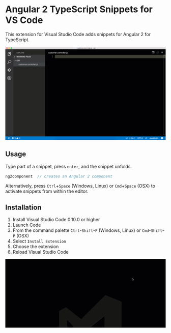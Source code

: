 # Angular 2 TypeScript Snippets for VS Code

This extension for Visual Studio Code adds snippets for Angular 2 for TypeScript.

![Install Extension](images/use-extension.gif)

## Usage
Type part of a snippet, press `enter`, and the snippet unfolds.

```javascript
ng2component  // creates an Angular 2 component
```

Alternatively, press `Ctrl`+`Space` (Windows, Linux) or `Cmd`+`Space` (OSX) to activate snippets from within the editor.

## Installation

1. Install Visual Studio Code 0.10.0 or higher
2. Launch Code
3. From the command palette `Ctrl`-`Shift`-`P` (Windows, Linux) or `Cmd`-`Shift`-`P` (OSX)
4. Select `Install Extension`
5. Choose the extension
6. Reload Visual Studio Code

![Install Extension](images/install-extension.gif)
